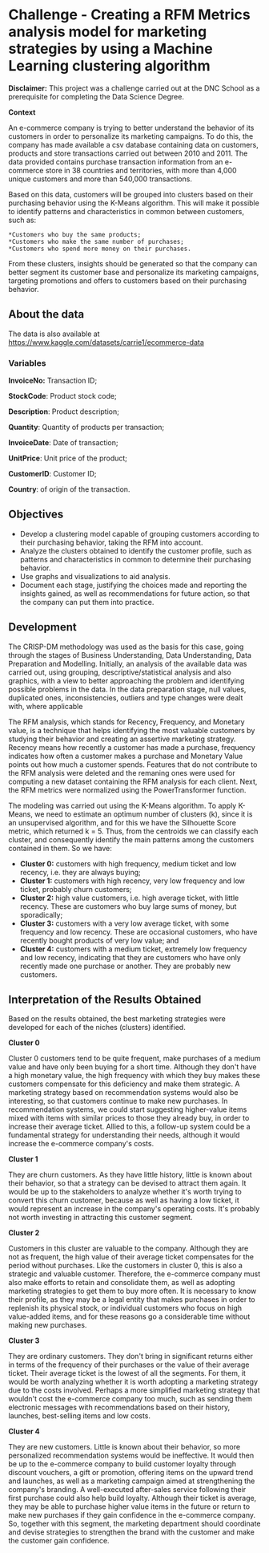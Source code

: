 # **Challenge - Creating a RFM Metrics analysis model for marketing strategies by using a Machine Learning clustering algorithm**

**Disclaimer:** This project was a challenge carried out at the DNC School as a prerequisite for completing the Data Science Degree.

**Context**

An e-commerce company is trying to better understand the behavior of its customers in order to personalize its marketing campaigns. To do this, the company has made available a csv database containing data on customers, products and store transactions carried out between 2010 and 2011. The data provided contains purchase transaction information from an e-commerce store in 38 countries and territories, with more than 4,000 unique customers and more than 540,000 transactions.

Based on this data, customers will be grouped into clusters based on their purchasing behavior using the K-Means algorithm. This will make it possible to identify patterns and characteristics in common between customers, such as:

    *Customers who buy the same products;
    *Customers who make the same number of purchases;
    *Customers who spend more money on their purchases.

From these clusters, insights should be generated so that the company can better segment its customer base and personalize its marketing campaigns, targeting promotions and offers to customers based on their purchasing behavior.

## **About the data**

The data is also available at https://www.kaggle.com/datasets/carrie1/ecommerce-data


### **Variables**

**InvoiceNo:** Transaction ID;

**StockCode**: Product stock code;

**Description**: Product description;

**Quantity**: Quantity of products per transaction;

**InvoiceDate**: Date of transaction;

**UnitPrice**: Unit price of the product;

**CustomerID**: Customer ID;

**Country**: of origin of the transaction.


## **Objectives**

* Develop a clustering model capable of grouping customers according to their purchasing behavior, taking the RFM into account.
* Analyze the clusters obtained to identify the customer profile, such as patterns and characteristics in common to determine their purchasing behavior.
* Use graphs and visualizations to aid analysis.
* Document each stage, justifying the choices made and reporting the insights gained, as well as recommendations for future action, so that the company can put them into practice.

## **Development**

The CRISP-DM methodology was used as the basis for this case, going through the stages of Business Understanding, Data Understanding, Data Preparation and Modelling.
Initially, an analysis of the available data was carried out, using grouping, descriptive/statistical analysis and also graphics, with a view to better approaching the problem and identifying possible problems in the data. In the data preparation stage, null values, duplicated ones, inconsistencies, outliers and type changes were dealt with, where applicable

The RFM analysis, which stands for Recency, Frequency, and Monetary value, is a technique that helps identifying the most valuable customers by studying their behavior and creating an assertive marketing strategy. Recency means how recently a customer has made a purchase, frequency indicates how often a customer makes a purchase and Monetary Value   points out how much a customer spends. Features that do not contribute to the RFM analysis were deleted and the remaning ones were used for computing a new dataset containing the RFM analysis for each client. Next, the RFM metrics were normalized using the PowerTransformer function. 

The modeling was carried out using the K-Means algorithm. To apply K-Means, we need to estimate an optimum number of clusters (k), since it is an unsupervised algorithm, and for this we have the Silhouette Score metric, which returned k = 5. Thus, from the centroids we can classify each cluster, and consequently identify the main patterns among the customers contained in them. So we have:

*    **Cluster 0:** customers with high frequency, medium ticket and low recency, i.e. they are always buying;
*    **Cluster 1:** customers with high recency, very low frequency and low ticket, probably churn customers;
*    **Cluster 2:** high value customers, i.e. high average ticket, with little recency. These are customers who buy large sums of money, but sporadically;
*    **Cluster 3:** customers with a very low average ticket, with some frequency and low recency. These are occasional customers, who have recently bought products of very low value; and
*    **Cluster 4:** customers with a medium ticket, extremely low frequency and low recency, indicating that they are customers who have only recently made one purchase or another. They are probably new customers.

## **Interpretation of the Results Obtained**
Based on the results obtained, the best marketing strategies were developed for each of the niches (clusters) identified.

**Cluster 0**

Cluster 0 customers tend to be quite frequent, make purchases of a medium value and have only been buying for a short time. Although they don't have a high monetary value, the high frequency with which they buy makes these customers compensate for this deficiency and make them strategic. A marketing strategy based on recommendation systems would also be interesting, so that customers continue to make new purchases. In recommendation systems, we could start suggesting higher-value items mixed with items with similar prices to those they already buy, in order to increase their average ticket. Allied to this, a follow-up system could be a fundamental strategy for understanding their needs, although it would increase the e-commerce company's costs.

**Cluster 1**

They are churn customers. As they have little history, little is known about their behavior, so that a strategy can be devised to attract them again. It would be up to the stakeholders to analyze whether it's worth trying to convert this churn customer, because as well as having a low ticket, it would represent an increase in the company's operating costs. It's probably not worth investing in attracting this customer segment.

**Cluster 2**

Customers in this cluster are valuable to the company. Although they are not as frequent, the high value of their average ticket compensates for the period without purchases. Like the customers in cluster 0, this is also a strategic and valuable customer. Therefore, the e-commerce company must also make efforts to retain and consolidate them, as well as adopting marketing strategies to get them to buy more often. It is necessary to know their profile, as they may be a legal entity that makes purchases in order to replenish its physical stock, or individual customers who focus on high value-added items, and for these reasons go a considerable time without making new purchases.

**Cluster 3**

They are ordinary customers. They don't bring in significant returns either in terms of the frequency of their purchases or the value of their average ticket. Their average ticket is the lowest of all the segments. For them, it would be worth analyzing whether it is worth adopting a marketing strategy due to the costs involved. Perhaps a more simplified marketing strategy that wouldn't cost the e-commerce company too much, such as sending them electronic messages with recommendations based on their history, launches, best-selling items and low costs.

**Cluster 4**

They are new customers. Little is known about their behavior, so more personalized recommendation systems would be ineffective. It would then be up to the e-commerce company to build customer loyalty through discount vouchers, a gift or promotion,   offering items on the upward trend and launches, as well as a marketing campaign aimed at strengthening the company's branding. A well-executed after-sales service following their first purchase could also help build loyalty. Although their ticket is average, they may be able to purchase higher value items in the future or return to make new purchases if they gain confidence in the e-commerce company. So, together with this segment, the marketing department should coordinate and devise strategies to strengthen the brand with the customer and make the customer gain confidence.
